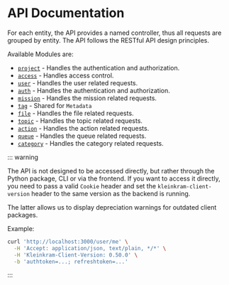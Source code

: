# API Documentation

For each entity, the API provides a named controller, thus all requests are grouped by entity. The API follows the
RESTful API design principles.

Available Modules are:

- [`project`](project.md) - Handles the authentication and authorization.
- [`access`](access.md) - Handles access control.
- [`user`](user.md) - Handles the user related requests.
- [`auth`](auth.md) - Handles the authentication and authorization.
- [`mission`](mission.md) - Handles the mission related requests.
- [`tag`](tag.md) - Shared for `Metadata`
- [`file`](file.md) - Handles the file related requests.
- [`topic`](topic.md) - Handles the topic related requests.
- [`action`](action.md) - Handles the action related requests.
- [`queue`](queue.md) - Handles the queue related requests.
- [`category`](category.md) - Handles the category related requests.

::: warning

The API is not designed to be accessed directly, but rather through the Python package, CLI or via the frontend. If you
want to access it directly, you need to pass a valid `Cookie` header and set the `kleinkram-client-version` header to the
same version as the backend is running.

The latter allows us to display depreciation warnings for outdated client packages.

Example: 

```bash
curl 'http://localhost:3000/user/me' \
  -H 'Accept: application/json, text/plain, */*' \
  -H 'Kleinkram-Client-Version: 0.50.0' \
  -b 'authtoken=...; refreshtoken=...'
```


:::